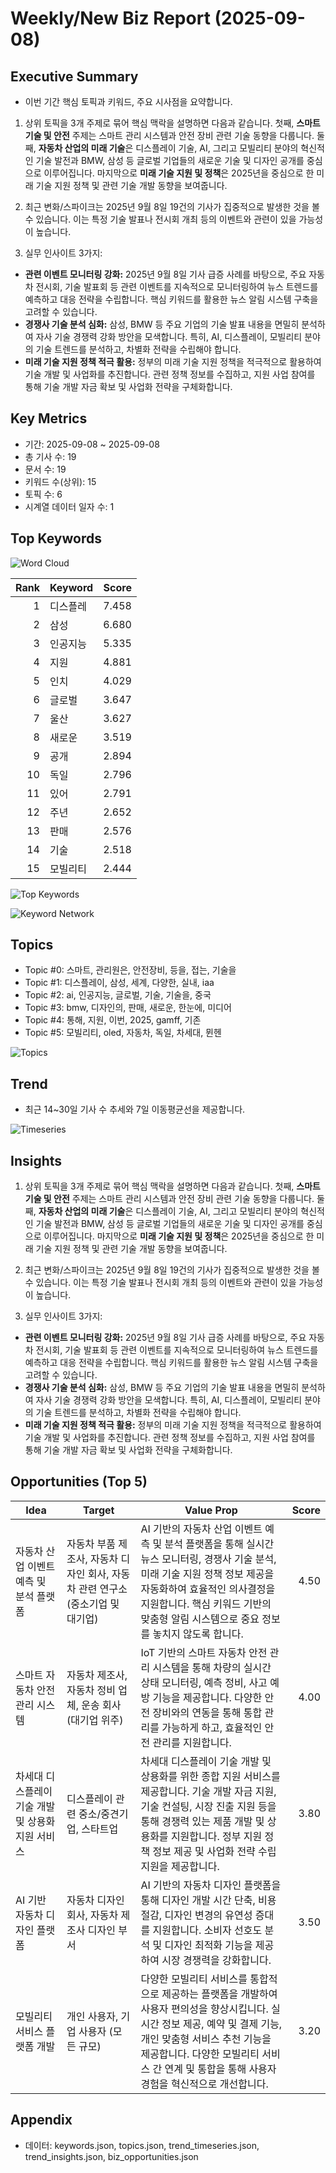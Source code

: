 # Weekly/New Biz Report (2025-09-08)

## Executive Summary

- 이번 기간 핵심 토픽과 키워드, 주요 시사점을 요약합니다.

1) 상위 토픽을 3개 주제로 묶어 핵심 맥락을 설명하면 다음과 같습니다. 첫째, **스마트 기술 및 안전** 주제는 스마트 관리 시스템과 안전 장비 관련 기술 동향을 다룹니다.  둘째, **자동차 산업의 미래 기술**은  디스플레이 기술, AI, 그리고 모빌리티 분야의 혁신적인 기술 발전과  BMW, 삼성 등 글로벌 기업들의 새로운 기술 및 디자인 공개를 중심으로 이루어집니다. 마지막으로 **미래 기술 지원 및 정책**은  2025년을 중심으로 한 미래 기술 지원 정책 및 관련 기술 개발 동향을 보여줍니다.


2) 최근 변화/스파이크는 2025년 9월 8일 19건의 기사가 집중적으로 발생한 것을 볼 수 있습니다. 이는 특정 기술 발표나 전시회 개최 등의 이벤트와 관련이 있을 가능성이 높습니다.


3) 실무 인사이트 3가지:

* **관련 이벤트 모니터링 강화:** 2025년 9월 8일 기사 급증 사례를 바탕으로, 주요 자동차 전시회, 기술 발표회 등 관련 이벤트를 지속적으로 모니터링하여 뉴스 트렌드를 예측하고 대응 전략을 수립합니다.  핵심 키워드를 활용한 뉴스 알림 시스템 구축을 고려할 수 있습니다.
* **경쟁사 기술 분석 심화:** 삼성, BMW 등 주요 기업의 기술 발표 내용을 면밀히 분석하여 자사 기술 경쟁력 강화 방안을 모색합니다. 특히, AI, 디스플레이, 모빌리티 분야의 기술 트렌드를 분석하고, 차별화 전략을 수립해야 합니다.
* **미래 기술 지원 정책 적극 활용:** 정부의 미래 기술 지원 정책을 적극적으로 활용하여 기술 개발 및 사업화를 추진합니다.  관련 정책 정보를 수집하고, 지원 사업 참여를 통해 기술 개발 자금 확보 및 사업화 전략을 구체화합니다.

## Key Metrics

- 기간: 2025-09-08 ~ 2025-09-08
- 총 기사 수: 19
- 문서 수: 19
- 키워드 수(상위): 15
- 토픽 수: 6
- 시계열 데이터 일자 수: 1

## Top Keywords

![Word Cloud](fig/wordcloud.png)

| Rank | Keyword | Score |
|---:|---|---:|
| 1 | 디스플레 | 7.458 |
| 2 | 삼성 | 6.680 |
| 3 | 인공지능 | 5.335 |
| 4 | 지원 | 4.881 |
| 5 | 인치 | 4.029 |
| 6 | 글로벌 | 3.647 |
| 7 | 울산 | 3.627 |
| 8 | 새로운 | 3.519 |
| 9 | 공개 | 2.894 |
| 10 | 독일 | 2.796 |
| 11 | 있어 | 2.791 |
| 12 | 주년 | 2.652 |
| 13 | 판매 | 2.576 |
| 14 | 기술 | 2.518 |
| 15 | 모빌리티 | 2.444 |

![Top Keywords](fig/top_keywords.png)

![Keyword Network](fig/keyword_network.png)

## Topics

- Topic #0: 스마트, 관리원은, 안전장비, 등을, 접는, 기술을
- Topic #1: 디스플레이, 삼성, 세계, 다양한, 실내, iaa
- Topic #2: ai, 인공지능, 글로벌, 기술, 기술을, 중국
- Topic #3: bmw, 디자인의, 판매, 새로운, 한눈에, 미디어
- Topic #4: 통해, 지원, 이번, 2025, gamff, 기존
- Topic #5: 모빌리티, oled, 자동차, 독일, 차세대, 뮌헨

![Topics](fig/topics.png)

## Trend

- 최근 14~30일 기사 수 추세와 7일 이동평균선을 제공합니다.

![Timeseries](fig/timeseries.png)

## Insights

1) 상위 토픽을 3개 주제로 묶어 핵심 맥락을 설명하면 다음과 같습니다. 첫째, **스마트 기술 및 안전** 주제는 스마트 관리 시스템과 안전 장비 관련 기술 동향을 다룹니다.  둘째, **자동차 산업의 미래 기술**은  디스플레이 기술, AI, 그리고 모빌리티 분야의 혁신적인 기술 발전과  BMW, 삼성 등 글로벌 기업들의 새로운 기술 및 디자인 공개를 중심으로 이루어집니다. 마지막으로 **미래 기술 지원 및 정책**은  2025년을 중심으로 한 미래 기술 지원 정책 및 관련 기술 개발 동향을 보여줍니다.


2) 최근 변화/스파이크는 2025년 9월 8일 19건의 기사가 집중적으로 발생한 것을 볼 수 있습니다. 이는 특정 기술 발표나 전시회 개최 등의 이벤트와 관련이 있을 가능성이 높습니다.


3) 실무 인사이트 3가지:

* **관련 이벤트 모니터링 강화:** 2025년 9월 8일 기사 급증 사례를 바탕으로, 주요 자동차 전시회, 기술 발표회 등 관련 이벤트를 지속적으로 모니터링하여 뉴스 트렌드를 예측하고 대응 전략을 수립합니다.  핵심 키워드를 활용한 뉴스 알림 시스템 구축을 고려할 수 있습니다.
* **경쟁사 기술 분석 심화:** 삼성, BMW 등 주요 기업의 기술 발표 내용을 면밀히 분석하여 자사 기술 경쟁력 강화 방안을 모색합니다. 특히, AI, 디스플레이, 모빌리티 분야의 기술 트렌드를 분석하고, 차별화 전략을 수립해야 합니다.
* **미래 기술 지원 정책 적극 활용:** 정부의 미래 기술 지원 정책을 적극적으로 활용하여 기술 개발 및 사업화를 추진합니다.  관련 정책 정보를 수집하고, 지원 사업 참여를 통해 기술 개발 자금 확보 및 사업화 전략을 구체화합니다.

## Opportunities (Top 5)

| Idea | Target | Value Prop | Score |
|---|---|---|---:|
| 자동차 산업 이벤트 예측 및 분석 플랫폼 | 자동차 부품 제조사, 자동차 디자인 회사, 자동차 관련 연구소 (중소기업 및 대기업) | AI 기반의 자동차 산업 이벤트 예측 및 분석 플랫폼을 통해 실시간 뉴스 모니터링, 경쟁사 기술 분석, 미래 기술 지원 정책 정보 제공을 자동화하여 효율적인 의사결정을 지원합니다.  핵심 키워드 기반의 맞춤형 알림 시스템으로 중요 정보를 놓치지 않도록 합니다. | 4.50 |
| 스마트 자동차 안전 관리 시스템 | 자동차 제조사, 자동차 정비 업체, 운송 회사 (대기업 위주) | IoT 기반의 스마트 자동차 안전 관리 시스템을 통해 차량의 실시간 상태 모니터링, 예측 정비, 사고 예방 기능을 제공합니다.  다양한 안전 장비와의 연동을 통해 통합 관리를 가능하게 하고, 효율적인 안전 관리를 지원합니다. | 4.00 |
| 차세대 디스플레이 기술 개발 및 상용화 지원 서비스 | 디스플레이 관련 중소/중견기업, 스타트업 | 차세대 디스플레이 기술 개발 및 상용화를 위한 종합 지원 서비스를 제공합니다.  기술 개발 자금 지원, 기술 컨설팅, 시장 진출 지원 등을 통해 경쟁력 있는 제품 개발 및 상용화를 지원합니다.  정부 지원 정책 정보 제공 및 사업화 전략 수립 지원을 제공합니다. | 3.80 |
| AI 기반 자동차 디자인 플랫폼 | 자동차 디자인 회사, 자동차 제조사 디자인 부서 | AI 기반의 자동차 디자인 플랫폼을 통해 디자인 개발 시간 단축, 비용 절감, 디자인 변경의 유연성 증대를 지원합니다.  소비자 선호도 분석 및 디자인 최적화 기능을 제공하여 시장 경쟁력을 강화합니다. | 3.50 |
| 모빌리티 서비스 플랫폼 개발 | 개인 사용자, 기업 사용자 (모든 규모) | 다양한 모빌리티 서비스를 통합적으로 제공하는 플랫폼을 개발하여 사용자 편의성을 향상시킵니다.  실시간 정보 제공, 예약 및 결제 기능, 개인 맞춤형 서비스 추천 기능을 제공합니다.  다양한 모빌리티 서비스 간 연계 및 통합을 통해 사용자 경험을 혁신적으로 개선합니다. | 3.20 |

## Appendix

- 데이터: keywords.json, topics.json, trend_timeseries.json, trend_insights.json, biz_opportunities.json